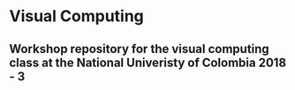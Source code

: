 # Visual Computing

## Workshop repository for the visual computing class at the National Univeristy of Colombia 2018 - 3

